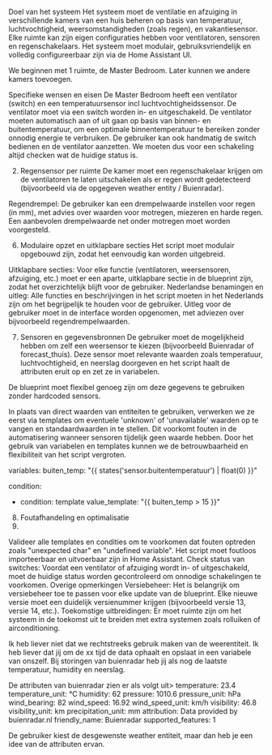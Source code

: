Doel van het systeem
Het systeem moet de ventilatie en afzuiging in verschillende kamers van een huis beheren op basis van temperatuur, luchtvochtigheid, weersomstandigheden (zoals regen), en vakantiesensor. Elke ruimte kan zijn eigen configuraties hebben voor ventilatoren, sensoren en regenschakelaars. Het systeem moet modulair, gebruiksvriendelijk en volledig configureerbaar zijn via de Home Assistant UI.

We beginnen met 1 ruimte, de Master Bedroom. Later kunnen we andere kamers toevoegen.

Specifieke wensen en eisen
De Master Bedroom heeft een ventilator (switch) en een temperatuursensor incl luchtvochtigheidssensor.
De ventilator moet via een switch worden in- en uitgeschakeld.
De ventilator moeten automatisch aan of uit gaan op basis van binnen- en buitentemperatuur, om een optimale binnentemperatuur te bereiken zonder onnodig energie te verbruiken. 
De gebruiker kan ook handmatig de switch bedienen en de ventilator aanzetten. We moeten dus voor een schakeling altijd checken wat de huidige status is.

2. Regensensor per ruimte
De kamer moet een regenschakelaar krijgen om de ventilatoren te laten uitschakelen als er regen wordt gedetecteerd (bijvoorbeeld via de opgegeven weather entity / Buienradar).

Regendrempel: De gebruiker kan een drempelwaarde instellen voor regen (in mm), met advies over waarden voor motregen, miezeren en harde regen. Een aanbevolen drempelwaarde net onder motregen moet worden voorgesteld.

6. Modulaire opzet en uitklapbare secties
Het script moet modulair opgebouwd zijn, zodat het eenvoudig kan worden uitgebreid.

Uitklapbare secties: Voor elke functie (ventilatoren, weersensoren, afzuiging, etc.) moet er een aparte, uitklapbare sectie in de blueprint zijn, zodat het overzichtelijk blijft voor de gebruiker. 
Nederlandse benamingen en uitleg: Alle functies en beschrijvingen in het script moeten in het Nederlands zijn om het begrijpelijk te houden voor de gebruiker. Uitleg voor de gebruiker moet in de interface worden opgenomen, met adviezen over bijvoorbeeld regendrempelwaarden.

7. Sensoren en gegevensbronnen
De gebruiker moet de mogelijkheid hebben om zelf een weersensor te kiezen (bijvoorbeeld Buienradar of forecast_thuis). Deze sensor moet relevante waarden zoals temperatuur, luchtvochtigheid, en neerslag doorgeven en het script haalt de attributen eruit op en zet ze in variabelen. 

De blueprint moet flexibel genoeg zijn om deze gegevens te gebruiken zonder hardcoded sensors.

In plaats van direct waarden van entiteiten te gebruiken, verwerken we ze eerst via templates om eventuele 'unknown' of 'unavailable' waarden op te vangen en standaardwaarden in te stellen. Dit voorkomt fouten in de automatisering wanneer sensoren tijdelijk geen waarde hebben. Door het gebruik van variabelen en templates kunnen we de betrouwbaarheid en flexibiliteit van het script vergroten.

variables:
  buiten_temp: "{{ states('sensor.buitentemperatuur') | float(0) }}"

condition:
  - condition: template
    value_template: "{{ buiten_temp > 15 }}"




8. Foutafhandeling en optimalisatie
9. 
Valideer alle templates en condities om te voorkomen dat fouten optreden zoals "unexpected char" en "undefined variable". Het script moet foutloos importeerbaar en uitvoerbaar zijn in Home Assistant.
Check status van switches: Voordat een ventilator of afzuiging wordt in- of uitgeschakeld, moet de huidige status worden gecontroleerd om onnodige schakelingen te voorkomen.
Overige opmerkingen
Versiebeheer: Het is belangrijk om versiebeheer toe te passen voor elke update van de blueprint. Elke nieuwe versie moet een duidelijk versienummer krijgen (bijvoorbeeld versie 13, versie 14, etc.).
Toekomstige uitbreidingen: Er moet ruimte zijn om het systeem in de toekomst uit te breiden met extra systemen zoals rolluiken of airconditioning.

Ik heb liever niet dat we rechtstreeks gebruik maken van de weerentiteit.
Ik heb liever dat jij om de xx tijd de data ophaalt en opslaat in een variabele van onszelf. 
Bij storingen van buienradar heb jij als nog de laatste temperatuur, humidity en neerslag.

De attributen van buienradar zien er als volgt uit>
temperature: 23.4
temperature_unit: °C
humidity: 62
pressure: 1010.6
pressure_unit: hPa
wind_bearing: 82
wind_speed: 16.92
wind_speed_unit: km/h
visibility: 46.8
visibility_unit: km
precipitation_unit: mm
attribution: Data provided by buienradar.nl
friendly_name: Buienradar
supported_features: 1


De gebruiker kiest de desgewenste weather entiteit, maar dan heb je een idee van de attributen ervan. 


